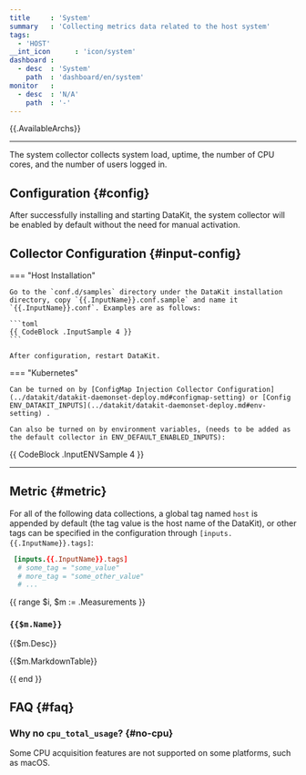 ```yaml
---
title     : 'System'
summary   : 'Collecting metrics data related to the host system'
tags:
  - 'HOST'
__int_icon      : 'icon/system'
dashboard :
  - desc  : 'System'
    path  : 'dashboard/en/system'
monitor   :
  - desc  : 'N/A'
    path  : '-'
---
```



{{.AvailableArchs}}

---

The system collector collects system load, uptime, the number of CPU cores, and the number of users logged in.

## Configuration {#config}

After successfully installing and starting DataKit, the system collector will be enabled by default without the need for manual activation.

<!-- markdownlint-disable MD046 -->
## Collector Configuration {#input-config}

=== "Host Installation"

    Go to the `conf.d/samples` directory under the DataKit installation directory, copy `{{.InputName}}.conf.sample` and name it `{{.InputName}}.conf`. Examples are as follows:
    
    ```toml
    {{ CodeBlock .InputSample 4 }}
    ```
    
    After configuration, restart DataKit.

=== "Kubernetes"

    Can be turned on by [ConfigMap Injection Collector Configuration](../datakit/datakit-daemonset-deploy.md#configmap-setting) or [Config ENV_DATAKIT_INPUTS](../datakit/datakit-daemonset-deploy.md#env-setting) .

    Can also be turned on by environment variables, (needs to be added as the default collector in ENV_DEFAULT_ENABLED_INPUTS):
    
{{ CodeBlock .InputENVSample 4 }}

---
<!-- markdownlint-enable -->

## Metric {#metric}

For all of the following data collections, a global tag named `host` is appended by default (the tag value is the host name of the DataKit), or other tags can be specified in the configuration through `[inputs.{{.InputName}}.tags]`:

```toml
 [inputs.{{.InputName}}.tags]
  # some_tag = "some_value"
  # more_tag = "some_other_value"
  # ...
```

{{ range $i, $m := .Measurements }}

### `{{$m.Name}}`

{{$m.Desc}}

{{$m.MarkdownTable}}

{{ end }}

## FAQ {#faq}

### Why no `cpu_total_usage`? {#no-cpu}

Some CPU acquisition features are not supported on some platforms, such as macOS.
